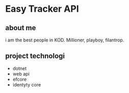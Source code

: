 # Easy Tracker API
## about me
i am the best people in KOD. Millioner, playboy, filantrop.

## project technologi
- dotnet 
- web api
- efcore
- identyty core